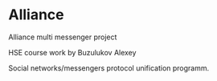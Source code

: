 # Alliance
Alliance multi messenger project

HSE course work by Buzulukov Alexey

Social networks/messengers protocol unification programm.
